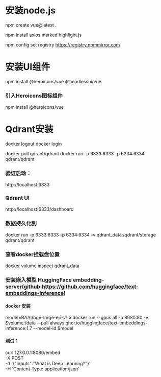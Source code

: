 # 安装node.js

npm create vue@latest .

npm install axios marked highlight.js

npm config set registry https://registry.npmmirror.com


# 安装UI组件
npm install @heroicons/vue @headlessui/vue

### 引入Heroicons图标组件
npm install @heroicons/vue


# Qdrant安装
docker logout
docker login

docker pull qdrant/qdrant
docker run -p 6333:6333 -p 6334:6334 qdrant/qdrant

### 验证启动：
http://localhost:6333
### Qdrant UI
http://localhost:6333/dashboard

### 数据持久化到
docker run -p 6333:6333 -p 6334:6334 -v qdrant_data:/qdrant/storage qdrant/qdrant

### 查看docker挂载盘位置
docker volume inspect qdrant_data

### 安装嵌入模型  HuggingFace embedding-server(github:https://github.com/huggingface/text-embeddings-inference)
#### docker 安装
model=BAAI/bge-large-en-v1.5
docker run --gpus all -p 8080:80 -v $volume:/data --pull always ghcr.io/huggingface/text-embeddings-inference:1.7 --model-id $model

#### 测试：
curl 127.0.0.1:8080/embed \
-X POST \
-d '{"inputs":"What is Deep Learning?"}' \
-H 'Content-Type: application/json'
